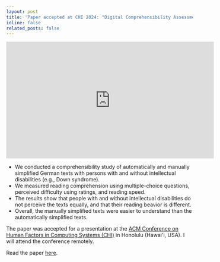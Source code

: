```yaml
---
layout: post
title: 'Paper accepted at CHI 2024: "Digital Comprehensibility Assessment of Simplified Texts among Persons with Intellectual Disabilities"'
inline: false
related_posts: false
---
```


<div style="text-align: center;">
    <iframe width="560" height="315" src="https://www.youtube.com/embed/tYKDqZphujc?si=dcsaoQHaUASeYBI0" title="YouTube video player" frameborder="0" allow="accelerometer; autoplay; clipboard-write; encrypted-media; gyroscope; picture-in-picture; web-share" referrerpolicy="strict-origin-when-cross-origin" allowfullscreen></iframe>
</div>

- We conducted a comprehensibility study of automatically and manually simplified German texts with persons with and without intellectual disabilities (e.g., Down syndrome).
- We measured reading comprehension using multiple-choice questions, perceived difficulty using ratings, and reading speed.
- The results show that people with and without intellectual disabilities do not perceive the texts equally, and that their reading beavior is different.
- Overall, the manually simplified texts were easier to understand than the automatically simplified texts.

The paper was accepted for a presentation at the [ACM Conference on Human Factors in Computing Systems (CHI)](https://chi2024.acm.org/) in Honolulu (Hawai'i, USA). I will attend the conference remotely.

Read the paper [here](https://doi.org/10.48550/arXiv.2402.13094).
